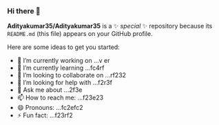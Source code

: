 ### Hi there 👋
**Adityakumar35/Adityakumar35** is a ✨ _special_ ✨ repository because its `README.md` (this file) appears on your GitHub profile.

Here are some ideas to get you started:

- 🔭 I’m currently working on ...v er
- 🌱 I’m currently learning ...fc4rf
- 👯 I’m looking to collaborate on ...rf232
- 🤔 I’m looking for help with ...f2r3f
- 💬 Ask me about ...2f3e
- 📫 How to reach me: ...f23e23
- 😄 Pronouns: ...fc2efc2
- ⚡ Fun fact: ...f23rf2
